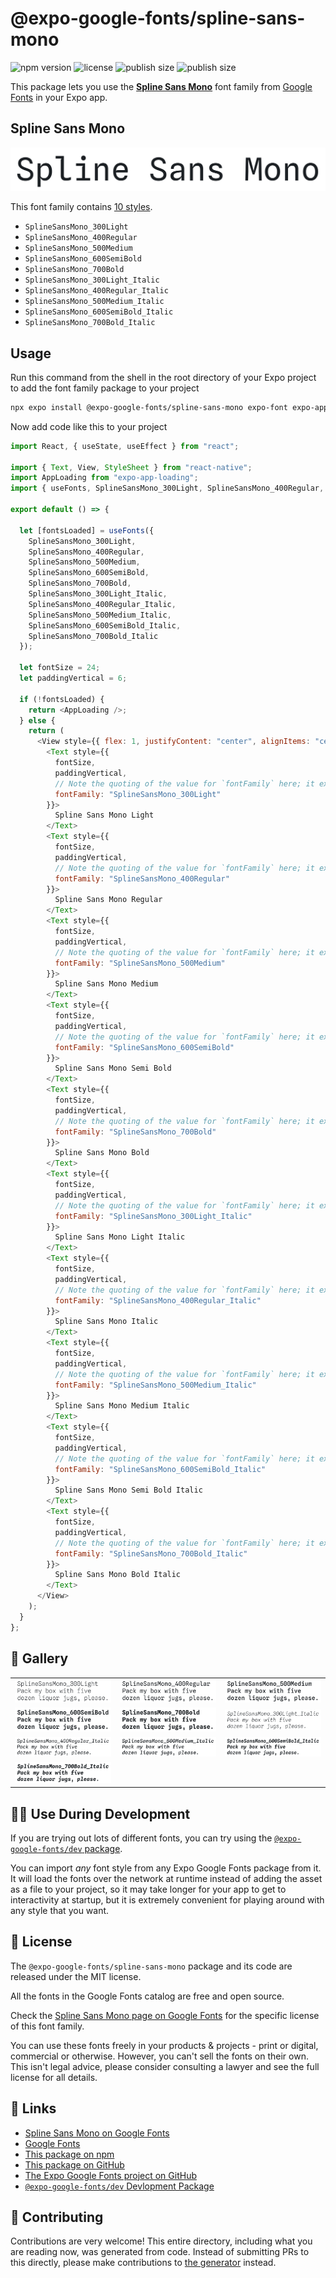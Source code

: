 # @expo-google-fonts/spline-sans-mono

![npm version](https://flat.badgen.net/npm/v/@expo-google-fonts/spline-sans-mono)
![license](https://flat.badgen.net/github/license/expo/google-fonts)
![publish size](https://flat.badgen.net/packagephobia/install/@expo-google-fonts/spline-sans-mono)
![publish size](https://flat.badgen.net/packagephobia/publish/@expo-google-fonts/spline-sans-mono)

This package lets you use the [**Spline Sans Mono**](https://fonts.google.com/specimen/Spline+Sans+Mono) font family from [Google Fonts](https://fonts.google.com/) in your Expo app.

## Spline Sans Mono

![Spline Sans Mono](./font-family.png)

This font family contains [10 styles](#-gallery).

- `SplineSansMono_300Light`
- `SplineSansMono_400Regular`
- `SplineSansMono_500Medium`
- `SplineSansMono_600SemiBold`
- `SplineSansMono_700Bold`
- `SplineSansMono_300Light_Italic`
- `SplineSansMono_400Regular_Italic`
- `SplineSansMono_500Medium_Italic`
- `SplineSansMono_600SemiBold_Italic`
- `SplineSansMono_700Bold_Italic`

## Usage

Run this command from the shell in the root directory of your Expo project to add the font family package to your project

```sh
npx expo install @expo-google-fonts/spline-sans-mono expo-font expo-app-loading
```

Now add code like this to your project

```js
import React, { useState, useEffect } from "react";

import { Text, View, StyleSheet } from "react-native";
import AppLoading from "expo-app-loading";
import { useFonts, SplineSansMono_300Light, SplineSansMono_400Regular, SplineSansMono_500Medium, SplineSansMono_600SemiBold, SplineSansMono_700Bold, SplineSansMono_300Light_Italic, SplineSansMono_400Regular_Italic, SplineSansMono_500Medium_Italic, SplineSansMono_600SemiBold_Italic, SplineSansMono_700Bold_Italic } from '@expo-google-fonts/spline-sans-mono';

export default () => {

  let [fontsLoaded] = useFonts({
    SplineSansMono_300Light, 
    SplineSansMono_400Regular, 
    SplineSansMono_500Medium, 
    SplineSansMono_600SemiBold, 
    SplineSansMono_700Bold, 
    SplineSansMono_300Light_Italic, 
    SplineSansMono_400Regular_Italic, 
    SplineSansMono_500Medium_Italic, 
    SplineSansMono_600SemiBold_Italic, 
    SplineSansMono_700Bold_Italic
  });

  let fontSize = 24;
  let paddingVertical = 6;

  if (!fontsLoaded) {
    return <AppLoading />;
  } else {
    return (
      <View style={{ flex: 1, justifyContent: "center", alignItems: "center" }}>
        <Text style={{
          fontSize,
          paddingVertical,
          // Note the quoting of the value for `fontFamily` here; it expects a string!
          fontFamily: "SplineSansMono_300Light"
        }}>
          Spline Sans Mono Light
        </Text>
        <Text style={{
          fontSize,
          paddingVertical,
          // Note the quoting of the value for `fontFamily` here; it expects a string!
          fontFamily: "SplineSansMono_400Regular"
        }}>
          Spline Sans Mono Regular
        </Text>
        <Text style={{
          fontSize,
          paddingVertical,
          // Note the quoting of the value for `fontFamily` here; it expects a string!
          fontFamily: "SplineSansMono_500Medium"
        }}>
          Spline Sans Mono Medium
        </Text>
        <Text style={{
          fontSize,
          paddingVertical,
          // Note the quoting of the value for `fontFamily` here; it expects a string!
          fontFamily: "SplineSansMono_600SemiBold"
        }}>
          Spline Sans Mono Semi Bold
        </Text>
        <Text style={{
          fontSize,
          paddingVertical,
          // Note the quoting of the value for `fontFamily` here; it expects a string!
          fontFamily: "SplineSansMono_700Bold"
        }}>
          Spline Sans Mono Bold
        </Text>
        <Text style={{
          fontSize,
          paddingVertical,
          // Note the quoting of the value for `fontFamily` here; it expects a string!
          fontFamily: "SplineSansMono_300Light_Italic"
        }}>
          Spline Sans Mono Light Italic
        </Text>
        <Text style={{
          fontSize,
          paddingVertical,
          // Note the quoting of the value for `fontFamily` here; it expects a string!
          fontFamily: "SplineSansMono_400Regular_Italic"
        }}>
          Spline Sans Mono Italic
        </Text>
        <Text style={{
          fontSize,
          paddingVertical,
          // Note the quoting of the value for `fontFamily` here; it expects a string!
          fontFamily: "SplineSansMono_500Medium_Italic"
        }}>
          Spline Sans Mono Medium Italic
        </Text>
        <Text style={{
          fontSize,
          paddingVertical,
          // Note the quoting of the value for `fontFamily` here; it expects a string!
          fontFamily: "SplineSansMono_600SemiBold_Italic"
        }}>
          Spline Sans Mono Semi Bold Italic
        </Text>
        <Text style={{
          fontSize,
          paddingVertical,
          // Note the quoting of the value for `fontFamily` here; it expects a string!
          fontFamily: "SplineSansMono_700Bold_Italic"
        }}>
          Spline Sans Mono Bold Italic
        </Text>
      </View>
    );
  }
};
```

## 🔡 Gallery


||||
|-|-|-|
|![SplineSansMono_300Light](./SplineSansMono_300Light.ttf.png)|![SplineSansMono_400Regular](./SplineSansMono_400Regular.ttf.png)|![SplineSansMono_500Medium](./SplineSansMono_500Medium.ttf.png)||
|![SplineSansMono_600SemiBold](./SplineSansMono_600SemiBold.ttf.png)|![SplineSansMono_700Bold](./SplineSansMono_700Bold.ttf.png)|![SplineSansMono_300Light_Italic](./SplineSansMono_300Light_Italic.ttf.png)||
|![SplineSansMono_400Regular_Italic](./SplineSansMono_400Regular_Italic.ttf.png)|![SplineSansMono_500Medium_Italic](./SplineSansMono_500Medium_Italic.ttf.png)|![SplineSansMono_600SemiBold_Italic](./SplineSansMono_600SemiBold_Italic.ttf.png)||
|![SplineSansMono_700Bold_Italic](./SplineSansMono_700Bold_Italic.ttf.png)||||


## 👩‍💻 Use During Development

If you are trying out lots of different fonts, you can try using the [`@expo-google-fonts/dev` package](https://github.com/expo/google-fonts/tree/master/font-packages/dev#readme).

You can import _any_ font style from any Expo Google Fonts package from it. It will load the fonts over the network at runtime instead of adding the asset as a file to your project, so it may take longer for your app to get to interactivity at startup, but it is extremely convenient for playing around with any style that you want.


## 📖 License

The `@expo-google-fonts/spline-sans-mono` package and its code are released under the MIT license.

All the fonts in the Google Fonts catalog are free and open source.

Check the [Spline Sans Mono page on Google Fonts](https://fonts.google.com/specimen/Spline+Sans+Mono) for the specific license of this font family.

You can use these fonts freely in your products & projects - print or digital, commercial or otherwise. However, you can't sell the fonts on their own. This isn't legal advice, please consider consulting a lawyer and see the full license for all details.

## 🔗 Links

- [Spline Sans Mono on Google Fonts](https://fonts.google.com/specimen/Spline+Sans+Mono)
- [Google Fonts](https://fonts.google.com/)
- [This package on npm](https://www.npmjs.com/package/@expo-google-fonts/spline-sans-mono)
- [This package on GitHub](https://github.com/expo/google-fonts/tree/master/font-packages/spline-sans-mono)
- [The Expo Google Fonts project on GitHub](https://github.com/expo/google-fonts)
- [`@expo-google-fonts/dev` Devlopment Package](https://github.com/expo/google-fonts/tree/master/font-packages/dev)

## 🤝 Contributing

Contributions are very welcome! This entire directory, including what you are reading now, was generated from code. Instead of submitting PRs to this directly, please make contributions to [the generator](https://github.com/expo/google-fonts/tree/master/packages/generator) instead.
